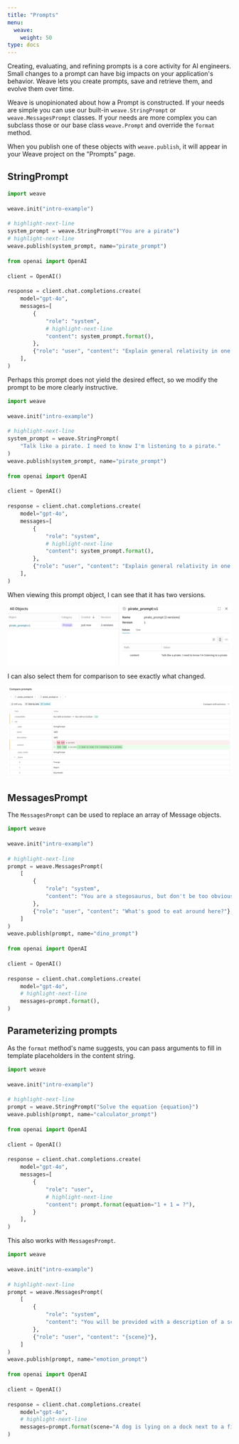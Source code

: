 ```yaml
---
title: "Prompts"
menu:
  weave:
    weight: 50
type: docs
--- 
```


Creating, evaluating, and refining prompts is a core activity for AI engineers.
Small changes to a prompt can have big impacts on your application's behavior.
Weave lets you create prompts, save and retrieve them, and evolve them over time.

Weave is unopinionated about how a Prompt is constructed. If your needs are simple you can use our built-in `weave.StringPrompt` or `weave.MessagesPrompt` classes. If your needs are more complex you can subclass those or our base class `weave.Prompt` and override the
`format` method.

When you publish one of these objects with `weave.publish`, it will appear in your Weave project on the "Prompts" page.

## StringPrompt

```python
import weave

weave.init("intro-example")

# highlight-next-line
system_prompt = weave.StringPrompt("You are a pirate")
# highlight-next-line
weave.publish(system_prompt, name="pirate_prompt")

from openai import OpenAI

client = OpenAI()

response = client.chat.completions.create(
    model="gpt-4o",
    messages=[
        {
            "role": "system",
            # highlight-next-line
            "content": system_prompt.format(),
        },
        {"role": "user", "content": "Explain general relativity in one paragraph."},
    ],
)
```

Perhaps this prompt does not yield the desired effect, so we modify the prompt to be more
clearly instructive.

```python
import weave

weave.init("intro-example")

# highlight-next-line
system_prompt = weave.StringPrompt(
    "Talk like a pirate. I need to know I'm listening to a pirate."
)
weave.publish(system_prompt, name="pirate_prompt")

from openai import OpenAI

client = OpenAI()

response = client.chat.completions.create(
    model="gpt-4o",
    messages=[
        {
            "role": "system",
            # highlight-next-line
            "content": system_prompt.format(),
        },
        {"role": "user", "content": "Explain general relativity in one paragraph."},
    ],
)
```

When viewing this prompt object, I can see that it has two versions.

![Screenshot of viewing a prompt object](imgs/prompt-object.png)

I can also select them for comparison to see exactly what changed.

![Screenshot of prompt comparison](imgs/prompt-comparison.png)

## MessagesPrompt

The `MessagesPrompt` can be used to replace an array of Message objects.

```python
import weave

weave.init("intro-example")

# highlight-next-line
prompt = weave.MessagesPrompt(
    [
        {
            "role": "system",
            "content": "You are a stegosaurus, but don't be too obvious about it.",
        },
        {"role": "user", "content": "What's good to eat around here?"},
    ]
)
weave.publish(prompt, name="dino_prompt")

from openai import OpenAI

client = OpenAI()

response = client.chat.completions.create(
    model="gpt-4o",
    # highlight-next-line
    messages=prompt.format(),
)
```

## Parameterizing prompts

As the `format` method's name suggests, you can pass arguments to
fill in template placeholders in the content string.

```python
import weave

weave.init("intro-example")

# highlight-next-line
prompt = weave.StringPrompt("Solve the equation {equation}")
weave.publish(prompt, name="calculator_prompt")

from openai import OpenAI

client = OpenAI()

response = client.chat.completions.create(
    model="gpt-4o",
    messages=[
        {
            "role": "user",
            # highlight-next-line
            "content": prompt.format(equation="1 + 1 = ?"),
        }
    ],
)
```

This also works with `MessagesPrompt`.

```python
import weave

weave.init("intro-example")

# highlight-next-line
prompt = weave.MessagesPrompt(
    [
        {
            "role": "system",
            "content": "You will be provided with a description of a scene and your task is to provide a single word that best describes an associated emotion.",
        },
        {"role": "user", "content": "{scene}"},
    ]
)
weave.publish(prompt, name="emotion_prompt")

from openai import OpenAI

client = OpenAI()

response = client.chat.completions.create(
    model="gpt-4o",
    # highlight-next-line
    messages=prompt.format(scene="A dog is lying on a dock next to a fisherman."),
)
```
